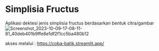 # Simplisia Fructus

Aplikasi dektesi jenis simplisia fructus berdasarkan bentuk citra/gambar
![Screenshot_2023-10-09-17-08-11-81_40deb401b9ffe8e1df2f1cc5ba480b12](https://github.com/dianelnursa/batik/assets/85501002/c34a5c00-42a0-4b8d-bf42-5dc754d7583f)

akses melalui : https://coba-batik.streamlit.app/
